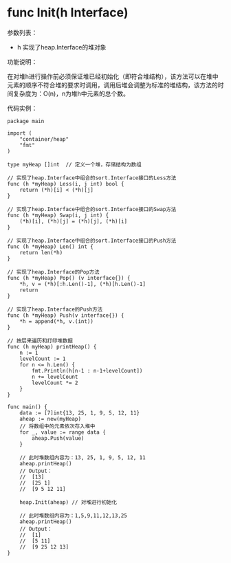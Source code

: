 # func Init(h Interface)

参数列表：

- h 实现了heap.Interface的堆对象

功能说明：

在对堆h进行操作前必须保证堆已经初始化（即符合堆结构），该方法可以在堆中元素的顺序不符合堆的要求时调用，调用后堆会调整为标准的堆结构，该方法的时间复杂度为：O(n)，n为堆h中元素的总个数。

代码实例：

	package main
	
	import (
		"container/heap"
		"fmt"
	)
	
	type myHeap []int  // 定义一个堆，存储结构为数组
	
	// 实现了heap.Interface中组合的sort.Interface接口的Less方法
	func (h *myHeap) Less(i, j int) bool {
		return (*h)[i] < (*h)[j]
	}
	
	// 实现了heap.Interface中组合的sort.Interface接口的Swap方法
	func (h *myHeap) Swap(i, j int) {
		(*h)[i], (*h)[j] = (*h)[j], (*h)[i]
	}
	
	// 实现了heap.Interface中组合的sort.Interface接口的Push方法
	func (h *myHeap) Len() int {
		return len(*h)
	}
	
	// 实现了heap.Interface的Pop方法
	func (h *myHeap) Pop() (v interface{}) {
		*h, v = (*h)[:h.Len()-1], (*h)[h.Len()-1]
		return
	}
	
	// 实现了heap.Interface的Push方法
	func (h *myHeap) Push(v interface{}) {
		*h = append(*h, v.(int))
	}
	
	// 按层来遍历和打印堆数据
	func (h myHeap) printHeap() {
		n := 1
		levelCount := 1
		for n <= h.Len() {
			fmt.Println(h[n-1 : n-1+levelCount])
			n += levelCount
			levelCount *= 2
		}
	}
	
	func main() {
		data := [7]int{13, 25, 1, 9, 5, 12, 11}
		aheap := new(myHeap)
		// 将数组中的元素依次存入堆中
		for _, value := range data {
			aheap.Push(value)
		}
	
		// 此时堆数组内容为：13, 25, 1, 9, 5, 12, 11
		aheap.printHeap()
		// Output：
		//  [13]
		//  [25 1]
		//  [9 5 12 11]
	
		heap.Init(aheap) // 对堆进行初始化
	
		// 此时堆数组内容为：1,5,9,11,12,13,25	
		aheap.printHeap()
		// Output：
		//	[1]
		//	[5 11]
		//	[9 25 12 13]
	}
	